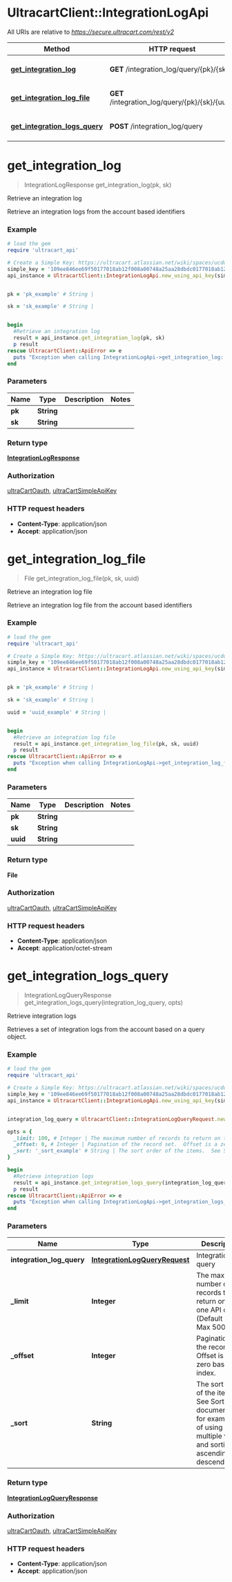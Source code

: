 # UltracartClient::IntegrationLogApi

All URIs are relative to *https://secure.ultracart.com/rest/v2*

Method | HTTP request | Description
------------- | ------------- | -------------
[**get_integration_log**](IntegrationLogApi.md#get_integration_log) | **GET** /integration_log/query/{pk}/{sk} | Retrieve an integration log
[**get_integration_log_file**](IntegrationLogApi.md#get_integration_log_file) | **GET** /integration_log/query/{pk}/{sk}/{uuid} | Retrieve an integration log file
[**get_integration_logs_query**](IntegrationLogApi.md#get_integration_logs_query) | **POST** /integration_log/query | Retrieve integration logs


# **get_integration_log**
> IntegrationLogResponse get_integration_log(pk, sk)

Retrieve an integration log

Retrieve an integration logs from the account based identifiers 

### Example
```ruby
# load the gem
require 'ultracart_api'

# Create a Simple Key: https://ultracart.atlassian.net/wiki/spaces/ucdoc/pages/38688545/API+Simple+Key
simple_key = '109ee846ee69f50177018ab12f008a00748a25aa28dbdc0177018ab12f008a00'
api_instance = UltracartClient::IntegrationLogApi.new_using_api_key(simple_key, false, false)


pk = 'pk_example' # String | 

sk = 'sk_example' # String | 


begin
  #Retrieve an integration log
  result = api_instance.get_integration_log(pk, sk)
  p result
rescue UltracartClient::ApiError => e
  puts "Exception when calling IntegrationLogApi->get_integration_log: #{e}"
end
```

### Parameters

Name | Type | Description  | Notes
------------- | ------------- | ------------- | -------------
 **pk** | **String**|  | 
 **sk** | **String**|  | 

### Return type

[**IntegrationLogResponse**](IntegrationLogResponse.md)

### Authorization

[ultraCartOauth](../README.md#ultraCartOauth), [ultraCartSimpleApiKey](../README.md#ultraCartSimpleApiKey)

### HTTP request headers

 - **Content-Type**: application/json
 - **Accept**: application/json



# **get_integration_log_file**
> File get_integration_log_file(pk, sk, uuid)

Retrieve an integration log file

Retrieve an integration log file from the account based identifiers 

### Example
```ruby
# load the gem
require 'ultracart_api'

# Create a Simple Key: https://ultracart.atlassian.net/wiki/spaces/ucdoc/pages/38688545/API+Simple+Key
simple_key = '109ee846ee69f50177018ab12f008a00748a25aa28dbdc0177018ab12f008a00'
api_instance = UltracartClient::IntegrationLogApi.new_using_api_key(simple_key, false, false)


pk = 'pk_example' # String | 

sk = 'sk_example' # String | 

uuid = 'uuid_example' # String | 


begin
  #Retrieve an integration log file
  result = api_instance.get_integration_log_file(pk, sk, uuid)
  p result
rescue UltracartClient::ApiError => e
  puts "Exception when calling IntegrationLogApi->get_integration_log_file: #{e}"
end
```

### Parameters

Name | Type | Description  | Notes
------------- | ------------- | ------------- | -------------
 **pk** | **String**|  | 
 **sk** | **String**|  | 
 **uuid** | **String**|  | 

### Return type

**File**

### Authorization

[ultraCartOauth](../README.md#ultraCartOauth), [ultraCartSimpleApiKey](../README.md#ultraCartSimpleApiKey)

### HTTP request headers

 - **Content-Type**: application/json
 - **Accept**: application/octet-stream



# **get_integration_logs_query**
> IntegrationLogQueryResponse get_integration_logs_query(integration_log_query, opts)

Retrieve integration logs

Retrieves a set of integration logs from the account based on a query object. 

### Example
```ruby
# load the gem
require 'ultracart_api'

# Create a Simple Key: https://ultracart.atlassian.net/wiki/spaces/ucdoc/pages/38688545/API+Simple+Key
simple_key = '109ee846ee69f50177018ab12f008a00748a25aa28dbdc0177018ab12f008a00'
api_instance = UltracartClient::IntegrationLogApi.new_using_api_key(simple_key, false, false)


integration_log_query = UltracartClient::IntegrationLogQueryRequest.new # IntegrationLogQueryRequest | Integration log query

opts = { 
  _limit: 100, # Integer | The maximum number of records to return on this one API call. (Default 100, Max 500)
  _offset: 0, # Integer | Pagination of the record set.  Offset is a zero based index.
  _sort: '_sort_example' # String | The sort order of the items.  See Sorting documentation for examples of using multiple values and sorting by ascending and descending.
}

begin
  #Retrieve integration logs
  result = api_instance.get_integration_logs_query(integration_log_query, opts)
  p result
rescue UltracartClient::ApiError => e
  puts "Exception when calling IntegrationLogApi->get_integration_logs_query: #{e}"
end
```

### Parameters

Name | Type | Description  | Notes
------------- | ------------- | ------------- | -------------
 **integration_log_query** | [**IntegrationLogQueryRequest**](IntegrationLogQueryRequest.md)| Integration log query | 
 **_limit** | **Integer**| The maximum number of records to return on this one API call. (Default 100, Max 500) | [optional] [default to 100]
 **_offset** | **Integer**| Pagination of the record set.  Offset is a zero based index. | [optional] [default to 0]
 **_sort** | **String**| The sort order of the items.  See Sorting documentation for examples of using multiple values and sorting by ascending and descending. | [optional] 

### Return type

[**IntegrationLogQueryResponse**](IntegrationLogQueryResponse.md)

### Authorization

[ultraCartOauth](../README.md#ultraCartOauth), [ultraCartSimpleApiKey](../README.md#ultraCartSimpleApiKey)

### HTTP request headers

 - **Content-Type**: application/json
 - **Accept**: application/json



